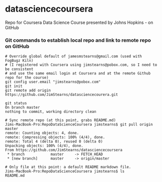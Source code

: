 datasciencecoursera
===================

Repo for Coursera Data Science Course presented by Johns Hopkins - on GitHub

### Git commands to establish local repo and link to remote repo on GitHub

```
# Override global default of jamesmstearns@gmail.com (used with FogBugz Kiln)
# (I registered with Coursera using jimstearns@pobox.com, so I need to be consistent
# and use the same email login at Coursera and at the remote Github repo for the course)
git config user.email "jimstearns@pobox.com"
git init
git remote add origin https://github.com/JimStearns/datasciencecourera.git

```

```
git status
On branch master
nothing to commit, working directory clean
```

```
# Sync remote repo (at this point, grabs README.md)
Jims-MacBook-Pro:RepoDataScienceCoursera jimstearns$ git pull origin master
remote: Counting objects: 4, done.
remote: Compressing objects: 100% (4/4), done.
remote: Total 4 (delta 0), reused 0 (delta 0)
Unpacking objects: 100% (4/4), done.
From https://github.com/JimStearns/datasciencecoursera
 * branch            master     -> FETCH_HEAD
 * [new branch]      master     -> origin/master
```

```
# Only file at this point: a default README markdown file.
Jims-MacBook-Pro:RepoDataScienceCoursera jimstearns$ ls
README.md
```
